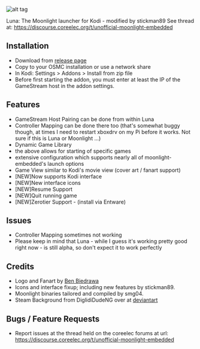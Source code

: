 ![alt tag](https://raw.github.com/TheChoconut/luna/master/icon.png)

Luna: The Moonlight launcher for Kodi - modified by stickman89
See thread at: https://discourse.coreelec.org/t/unofficial-moonlight-embedded

## Installation
- Download from [release page](https://github.com/TheChoconut/luna/releases)
- Copy to your OSMC installation or use a network share
- In Kodi: Settings > Addons > Install from zip file
- Before first starting the addon, you must enter at least the IP of the GameStream host in the addon settings. 

## Features
- GameStream Host Pairing can be done from within Luna
- Controller Mapping can be done there too (that's somewhat buggy though, at times I need to restart xboxdrv on my Pi before it works. Not sure if this is Luna or Moonlight ...)
- Dynamic Game Library
- the above allows for starting of specific games
- extensive configuration which supports nearly all of moonlight-embedded's launch options
- Game View similar to Kodi's movie view (cover art / fanart support)
- [NEW]Now supports Kodi interface
- [NEW]New interface icons
- [NEW]Resume Support
- [NEW]Quit running game
- [NEW]Zerotier Support - (install via Entware)

## Issues
- Controller Mapping sometimes not working
- Please keep in mind that Luna - while I guess it's working pretty good right now - is still alpha, so don't expect it to work perfectly

## Credits
- Logo and Fanart by [Ben Biedrawa](http://sooulart.com)
- Icons and interface fixup; including new features by stickman89.
- Moonlight binaries tailored and compiled by smg04.
- Steam Background from DiglidiDudeNG over at [deviantart](http://diglididudeng.deviantart.com/art/Steam-Wallpaper-Globe-458081397)

## Bugs / Feature Requests
- Report issues at the thread held on the coreelec forums at url: https://discourse.coreelec.org/t/unofficial-moonlight-embedded